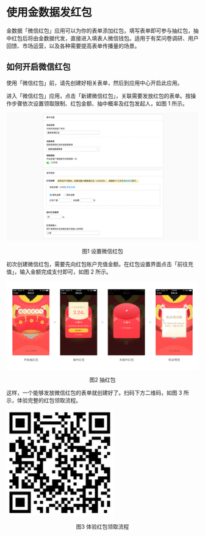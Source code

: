 # 使用金数据发红包

金数据「微信红包」应用可以为你的表单添加红包，填写表单即可参与抽红包，抽中红包后将由金数据代发，直接进入填表人微信钱包。适用于有奖问卷调研、用户回馈、市场运营，以及各种需要提高表单传播量的场景。

## 如何开启微信红包

使用「微信红包」前，请先创建好相关表单，然后到应用中心开启此应用。

进入「微信红包」应用，点击「新建微信红包」，关联需要发放红包的表单。按操作步骤依次设置领取限制、红包金额、抽中概率及红包发起人，如图 1 所示。

![](/assets/红包-关联表单.jpg)

<center>图1 设置微信红包</center>

初次创建微信红包，需要先向红包账户充值金额。在红包设置界面点击「前往充值」，输入金额完成支付即可，如图 2 所示。

![](/assets/红包-流程.jpg)

<center>图2 抽红包</center>

这样，一个能够发放微信红包的表单就创建好了。扫码下方二维码，如图 3 所示，体验完整的红包领取流程。

![](/assets/红包-二维码.jpg)

<center>图3 体验红包领取流程</center>
